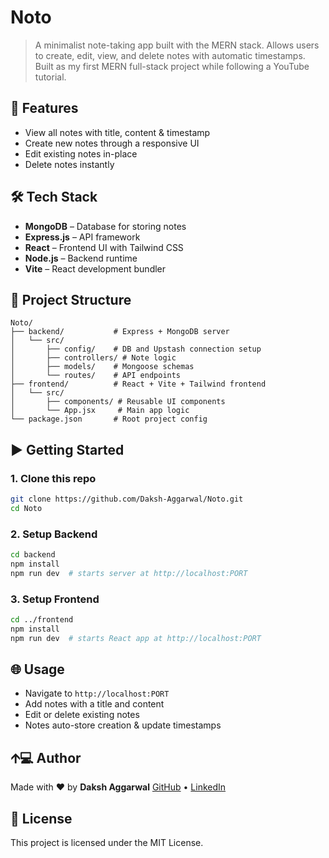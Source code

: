# Noto

> A minimalist note-taking app built with the MERN stack. Allows users to create, edit, view, and delete notes with automatic timestamps. Built as my first MERN full-stack project while following a YouTube tutorial.

## 🚀 Features

* View all notes with title, content & timestamp
* Create new notes through a responsive UI
* Edit existing notes in-place
* Delete notes instantly

## 🛠️ Tech Stack

* **MongoDB** – Database for storing notes
* **Express.js** – API framework
* **React** – Frontend UI with Tailwind CSS
* **Node.js** – Backend runtime
* **Vite** – React development bundler

## 🔧 Project Structure

```
Noto/
├── backend/           # Express + MongoDB server
│   └── src/
│       ├── config/    # DB and Upstash connection setup
│       ├── controllers/ # Note logic
│       ├── models/    # Mongoose schemas
│       └── routes/    # API endpoints
├── frontend/          # React + Vite + Tailwind frontend
│   └── src/
│       ├── components/ # Reusable UI components
│       └── App.jsx     # Main app logic
└── package.json       # Root project config
```

## ▶️ Getting Started

### 1. Clone this repo

```bash
git clone https://github.com/Daksh-Aggarwal/Noto.git
cd Noto
```

### 2. Setup Backend

```bash
cd backend
npm install
npm run dev  # starts server at http://localhost:PORT
```

### 3. Setup Frontend

```bash
cd ../frontend
npm install
npm run dev  # starts React app at http://localhost:PORT
```

## 🌐 Usage

* Navigate to `http://localhost:PORT`
* Add notes with a title and content
* Edit or delete existing notes
* Notes auto-store creation & update timestamps

## 🡩‍💻 Author

Made with ❤️ by **Daksh Aggarwal**
[GitHub](https://github.com/Daksh-Aggarwal) • [LinkedIn](https://www.linkedin.com/in/dakshaggarwal7)

## 📄 License

This project is licensed under the MIT License.

